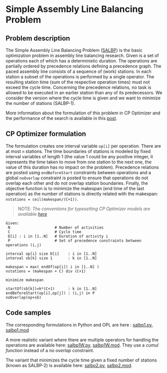 # Simple Assembly Line Balancing Problem 


## Problem description

The Simple Assembly Line Balancing Problem ([SALBP](https://assembly-line-balancing.de/salbp/)) is the basic optimization problem in assembly line balancing research. Given is a set of operations each of which has a deterministic duration. The operations are partially ordered by precedence relations defining a precedence graph. The paced assembly line consists of a sequence of (work) stations. In each station a subset of the operations is performed by a single operator. The resulting station time (sum of the respective operation times) must not exceed the cycle time. Concerning the precedence relations, no task is allowed to be executed in an earlier station than any of its predecessors. We consider the version where the cycle time is given and we want to minimize the number of stations (SALBP-1).

More information about the formulation of this problem in CP Optimizer and the performance of the search is available in this [post](https://ibm.biz/CPO_SALBP).

## CP Optimizer formulation

The formulation creates one interval variable `op[i]` per operation. There are at most `n` stations. The time boundaries of stations is modeled by fixed interval variables of length 1 (the value 1 could be any positive integer, it represents the time taken to move from one station to the next one, the value of this duration has no impact on the problem). Precedence relations are posted using `endBeforeStart` constraints between operations and a global `noOverlap` constraint is posted to ensure that operations do not overlap each other and do not overlap station boundaries. Finally, the objective function is to minimize the makespan (end time of the last operation) as the number of stations is directly related with the makespan: `nstations = ceil(makespan/(C+1))`.

> NOTE: _The conventions for typesetting CP Optimizer models are available [here](../../typeset_models/README.md)_

    Given:
     N                    # Number of activities
     C                    # Cycle time
     D[i] : i in [1..N]   # Duration of activity i
     P                    # Set of precedence constraints between operations (i,j)
 
    interval op[i] size D[i]    : i in [1..N]
    interval sb[k] size 1       : k in [1..N]
 
    makespan = max( endOf(op[i]) i in [1..N] )
    nstations = (makespan + C) div (C+1)
    
    minimize makespan
     
    startOf(sb[k])=k*(C+1)      : k in [1..N]
    endBeforeStart(op[i],op[j]) : (i,j) in P
    noOverlap(op+sb)

## Code samples

The corresponding formulations in Python and OPL are here : [salbp1.py](./python/salbp1.py), [salbp1.mod](./opl/salbp1.mod)

A more realistic variant where there are multiple operators for handling the operations are available here: [salbp1W.py](./python/salbp1W.py), [salbp1W.mod](./opl/salbp1W.mod). They use a _cumul function_ instead of a _no overlap_ constraint.

The variant that minimizes the cycle time given a fixed number of stations (known as SALBP-2) is available here: [salbp2.py](./python/salbp2.py), [salbp2.mod](./opl/salbp2.mod).
